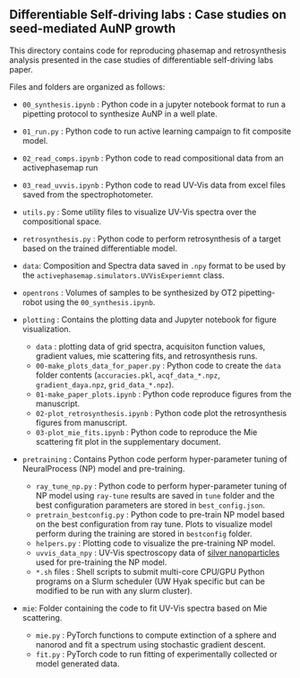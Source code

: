 ## Differentiable Self-driving labs : Case studies on seed-mediated AuNP growth
This directory contains code for reproducing phasemap and retrosynthesis analysis presented in the case studies of differentiable self-driving labs paper.

Files and folders are organized as follows:

- `00_synthesis.ipynb` : Python code in a jupyter notebook format to run a pipetting protocol to synthesize AuNP in a well plate.

- `01_run.py` : Python code to run active learning campaign to fit composite model.

- `02_read_comps.ipynb` : Python code to read compositional data from an activephasemap run 

- `03_read_uvvis.ipynb` : Python code to read UV-Vis data from excel files saved from the spectrophotometer.

- `utils.py` : Some utility files to visualize UV-Vis spectra over the compositional space. 

- `retrosynthesis.py` : Python code to perform retrosynthesis of a target based on the trained differentiable model.

- `data`: Composition and Spectra data saved in `.npy` format to be used by the `activephasemap.simulators.UVVisExperiemnt` class.

- `opentrons` : Volumes of samples to be synthesized by OT2 pipetting-robot using the `00_synthesis.ipynb`.

- `plotting` : Contains the plotting data and Jupyter notebook for figure visualization.
    - `data` : plotting data of grid spectra, acquisiton function values, gradient values, mie scattering fits, and retrosynthesis runs.
    - `00-make_plots_data_for_paper.py` : Python code to create the `data` folder contents (`accuracies.pkl`, `acqf_data_*.npz`, `gradient_daya.npz`, `grid_data_*.npz`).
    - `01-make_paper_plots.ipynb` : Python code reproduce figures from the manuscript.
    - `02-plot_retrosynthesis.ipynb` : Python code plot the retrosynthesis figures from manuscript.
    - `03-plot_mie_fits.ipynb` : Python code to reproduce the Mie scattering fit plot in the supplementary document.

- `pretraining` : Contains Python code perform hyper-parameter tuning of NeuralProcess (NP) model and pre-training.
    - `ray_tune_np.py` : Python code to perform hyper-parameter tuning of NP model using `ray-tune` results are saved in `tune` folder and the best configuration parameters are stored in `best_config.json`.
    - `pretrain_bestconfig.py` : Python code to pre-train NP model based on the best configuration from ray tune. Plots to visualize model perform during the training are stored in `bestconfig` folder.
    - `helpers.py` : Plotting code to visualize the pre-training NP model.
    - `uvvis_data_npy` : UV-Vis spectroscopy data of [silver nanoparticles](https://github.com/pozzo-research-group/papers/blob/activephasemap-preprint/Silver%20Nanoplates/README.md) used for pre-training the NP model.
    - `*.sh` files : Shell scripts to submit multi-core CPU/GPU Python programs on a Slurm scheduler (UW Hyak specific but can be modified to be run with any slurm cluster). 

-  `mie`: Folder containing the code to fit UV-Vis spectra based on Mie scattering.
    - `mie.py` : PyTorch functions to compute extinction of a sphere and nanorod and fit a spectrum using stochastic gradient descent.
    - `fit.py` : PyTorch code to run fitting of experimentally collected or model generated data.